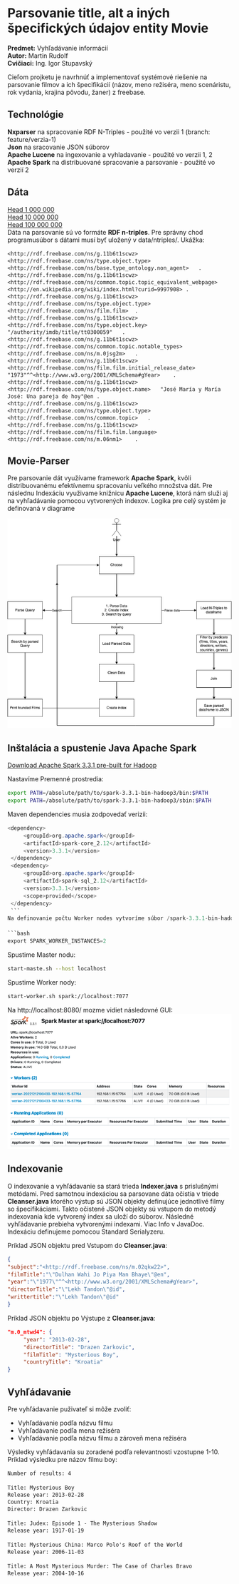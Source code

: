 # Parsovanie title, alt a iných špecifických údajov entity Movie
**Predmet:** Vyhľadávanie informácií  
**Autor:** Martin Rudolf  
**Cvičiaci:** Ing. Igor Stupavský  
  
  Cieľom projketu je navrhnúť a implementovať systémové riešenie na parsovanie filmov a ich špecifikácií (názov, meno režiséra, meno scenáristu, rok vydania, krajina pôvodu, žaner) z freebase.  
  
  ## Technológie
  **Nxparser** na spracovanie RDF N-Triples - použité vo verzii 1 (branch: feature/verzia-1)  
  **Json** na sracovanie JSON súborov  
  **Apache Lucene** na ingexovanie a vyhladavanie - použité vo verzii 1, 2  
  **Apache Spark** na distribuované spracovanie a parsovanie - použité vo verzií 2
  
  ## Dáta
  [Head 1 000 000](https://vi2022.ui.sav.sk/lib/exe/fetch.php?media=freebase-head-1000000.zip)  
  [Head 10 000 000](https://vi2022.ui.sav.sk/lib/exe/fetch.php?media=freebase-head-10000000.zip)  
  [Head 100 000 000](https://vi2022.ui.sav.sk/lib/exe/fetch.php?media=freebase-head-100000000.zip)  
     Dáta na parsovanie sú vo formáte **RDF n-triples**. Pre správny chod programusúbor s dátami musí byť uložený v data/ntriples/<data-file>. 
   Ukážka:  
   ```
   <http://rdf.freebase.com/ns/g.11b6t1scwz>	<http://rdf.freebase.com/ns/type.object.type>	<http://rdf.freebase.com/ns/base.type_ontology.non_agent>	.
<http://rdf.freebase.com/ns/g.11b6t1scwz>	<http://rdf.freebase.com/ns/common.topic.topic_equivalent_webpage>	<http://en.wikipedia.org/wiki/index.html?curid=9997908>	.
<http://rdf.freebase.com/ns/g.11b6t1scwz>	<http://rdf.freebase.com/ns/type.object.type>	<http://rdf.freebase.com/ns/film.film>	.
<http://rdf.freebase.com/ns/g.11b6t1scwz>	<http://rdf.freebase.com/ns/type.object.key>	"/authority/imdb/title/tt0300059"	.
<http://rdf.freebase.com/ns/g.11b6t1scwz>	<http://rdf.freebase.com/ns/common.topic.notable_types>	<http://rdf.freebase.com/ns/m.0jsg2m>	.
<http://rdf.freebase.com/ns/g.11b6t1scwz>	<http://rdf.freebase.com/ns/film.film.initial_release_date>	"1973"^^<http://www.w3.org/2001/XMLSchema#gYear>	.
<http://rdf.freebase.com/ns/g.11b6t1scwz>	<http://rdf.freebase.com/ns/type.object.name>	"José María y María José: Una pareja de hoy"@en	.
<http://rdf.freebase.com/ns/g.11b6t1scwz>	<http://rdf.freebase.com/ns/type.object.type>	<http://rdf.freebase.com/ns/common.topic>	.
<http://rdf.freebase.com/ns/g.11b6t1scwz>	<http://rdf.freebase.com/ns/film.film.language>	<http://rdf.freebase.com/ns/m.06nm1>	.
   ```
  ## Movie-Parser
  Pre parsovanie dát využívame framework **Apache Spark**, kvôli distribuovanému efektívnemu spracovaniu veľkého množstva dát.  Pre následnu Indexáciu využivame knižnicu **Apache Lucene**, ktorá nám služi aj na vyhľadávanie pomocou vytvorených indexov. Logika pre celý systém je definovaná v diagrame
  
  ![logic diagram](diagram-v2.png "Diagram")  
  
  
  ## Inštalácia a spustenie Java Apache Spark
   [Download Apache Spark 3.3.1 pre-built for Hadoop](https://spark.apache.org/downloads.html)  
     
   Nastavíme Premenné prostredia:  
   ```bash
   export PATH=/absolute/path/to/spark-3.3.1-bin-hadoop3/bin:$PATH
   export PATH=/absolute/path/to/spark-3.3.1-bin-hadoop3/sbin:$PATH
   ```
     
   Maven dependencies musia zodpovedať verizii:  
   ```java
   <dependency>
        <groupId>org.apache.spark</groupId>
        <artifactId>spark-core_2.12</artifactId>
        <version>3.3.1</version>
    </dependency>
    <dependency>
        <groupId>org.apache.spark</groupId>
        <artifactId>spark-sql_2.12</artifactId>
        <version>3.3.1</version>
        <scope>provided</scope>
    </dependency>
    ```
   Na definovanie počtu Worker nodes vytvoríme súbor /spark-3.3.1-bin-hadoop3/conf/spark-env.sh s obsahom:  
   
   ```bash
   export SPARK_WORKER_INSTANCES=2
   ```    
   Spustime Master nodu:  
   ```bash
   start-maste.sh --host localhost
   ```
   Spustime Worker nody:  
   ```bash
   start-worker.sh spark://localhost:7077
   ```
   
   Na http://localhost:8080/ mozme vidiet následovné GUI:  
   ![spark GUI](spark-gui.png "Spark-GUI")
   
   ## Indexovanie
   O indexovanie a vyhľádavanie sa stará trieda **Indexer.java** s prislušnými metódami. Pred samotnou indexáciou sa parsovane dáta očistia v triede **Cleanser.java** ktorého výstup sú JSON objekty definujúce jednotlivé filmy so špecifikáciami. Takto očistené JSON objekty sú vstupom do metodý indexovania kde vytvorený index sa uloží do súborov. Následné vyhľádavanie prebieha vytvorenými indexami. Viac Info v JavaDoc. Indexáciu definujeme pomocou Standard Serialyzeru.
   
   Príklad JSON objektu pred Vstupom do **Cleanser.java**:  
   ```JSON
   {
   "subject":"<http://rdf.freebase.com/ns/m.02qkw22>",
   "filmTitle":"\"Dulhan Wahi Jo Piya Man Bhaye\"@en",
   "year":"\"1977\"^^<http://www.w3.org/2001/XMLSchema#gYear>",
   "directorTitle":"\"Lekh Tandon\"@id",
   "writtertitle":"\"Lekh Tandon\"@id"
   }
   ```
   Príklad JSON objektu po Výstupe z **Cleanser.java**:  
   ```JSON
   "m.0_mtwd4": {
        "year": "2013-02-28",
        "directorTitle": "Drazen Zarkovic",
        "filmTitle": "Mysterious Boy",
        "countryTitle": "Kroatia"
   }
   ```  
   ## Vyhľádavanie
   Pre vyhľádavanie puživateľ si môže zvoliť:  
   - Vyhľadávanie podľa názvu filmu
   - Vyhľadávanie podľa mena režiséra
   - Vyhľadávanie podľa názvu filmu a zároveň mena režiséra
   
   Výsledky vyhľádavania su zoradené podľa relevantnosti vzostupne 1-10.
   Príklad výsledku pre názov filmu boy:
   
   ```
   Number of results: 4

Title: Mysterious Boy
Release year: 2013-02-28
Country: Kroatia
Director: Drazen Zarkovic

Title: Judex: Episode 1 - The Mysterious Shadow
Release year: 1917-01-19

Title: Mysterious China: Marco Polo's Roof of the World
Release year: 2006-11-03

Title: A Most Mysterious Murder: The Case of Charles Bravo
Release year: 2004-10-16
   ```
   
